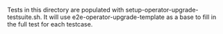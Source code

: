 Tests in this directory are populated with setup-operator-upgrade-testsuite.sh.
It will use e2e-operator-upgrade-template as a base to fill in the full test
for each testcase.

